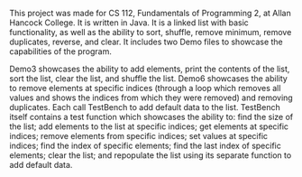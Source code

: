 This project was made for CS 112, Fundamentals of Programming 2, at Allan Hancock College. It is written in Java. It is a linked list with basic functionality, as well as the ability to sort, shuffle, remove minimum, remove duplicates, reverse, and clear. It includes two Demo files to showcase the capabilities of the program.

Demo3 showcases the ability to add elements, print the contents of the list, sort the list, clear the list, and shuffle the list. Demo6 showcases the ability to remove elements at specific indices (through a loop which removes all values and shows the indices from which they were removed) and removing duplicates. Each call TestBench to add default data to the list.
TestBench itself contains a test function which showcases the ability to: find the size of the list; add elements to the list at specific indices; get elements at specific indices; remove elements from specific indices; set values at specific indices; find the index of specific elements; find the last index of specific elements; clear the list; and repopulate the list
using its separate function to add default data.
